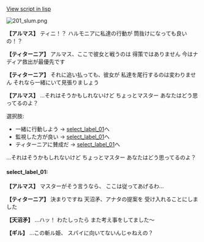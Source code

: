 [View script in lisp](../scripts/100203021.txt)

![201_slum.png](../images/backgrounds/201_slum.png)

**【アルマス】**
ティニ！？
ハルモニアに私達の行動が
筒抜けになっても良いの！？

**【ティターニア】**
アルマス、ここで彼女と戦うのは
得策ではありません
今はナディア救出が最優先です

**【ティターニア】**
それに追い払っても、彼女が
私達を尾行するのは変わりません
それなら一緒にいて見張りましょう

**【アルマス】**
…それはそうかもしれないけど
ちょっとマスター
あなたはどう思ってるのよ？

選択肢:
- 一緒に行動しよう → [select_label_01](#select_label_01)へ
- 監視した方が良い → [select_label_01](#select_label_01)へ
- ティターニアに賛成だ → [select_label_01](#select_label_01)へ

…それはそうかもしれないけど
ちょっとマスター
あなたはどう思ってるのよ？

#### select_label_01:

**【アルマス】**
マスターがそう言うなら、
ここは従ってあげるわ…

**【ティターニア】**
決まりですね
天沼矛、アナタの提案を
受け入れることにしました

**【天沼矛】**
…ハッ！
わたしったら
また考え事をしてました～

**【ギル】**
…この斬ル姫、
スパイに向いてないんじゃねえの？
